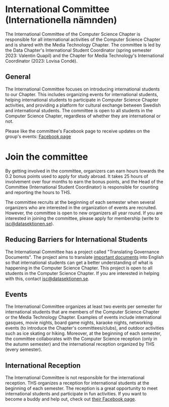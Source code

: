 # International Committee (Internationella nämnden)

The International Committee of the Computer Science Chapter is responsible for all international activities of the Computer Science Chapter and is shared with the Media Technology Chapter. The committee is led by the Data Chapter's International Student Coordinator (spring semester 2023: Valentin Quapil) and the Chapter for Media Technology's International Coordinator (2023: Lovisa Condé).


## General

The International Committee focuses on introducing international students to our Chapter. This includes organizing events for international students, helping international students to participate in Computer Science Chapter activities, and providing a platform for cultural exchange between Swedish and international students. The committee is open to all students in the Computer Science Chapter, regardless of whether they are international or not.

Please like the committee's Facebook page to receive updates on the group's events: [Facebook page](https://www.facebook.com/METAInternationalGroup/?eid=ARDdqkLUe2uRu9PZyhqSOZSHFii_V4D0Pyur3l29_TbwBwnJdzM-PPi6HzHEvk_GjVNlp7DBRUWzpQBj)

# Join the committee

By getting involved in the committee, organizers can earn hours towards the 0.2 bonus points used to apply for study abroad. It takes 25 hours of involvement over four months to earn the bonus points, and the Head of the Committee (International Student Coordinator) is responsible for counting and reporting the hours to THS.

The committee recruits at the beginning of each semester when several organizers who are interested in the organization of events are recruited. However, the committee is open to new organizers all year round. If you are interested in joining the committee, please apply for membership (write to [isc@datasektionen.se](mailto:isc@datasektionen.se)).

## Reducing Barriers for International Students

The International Committee has a project called "Translating Governance Documents". The project aims to translate [important documents](https://styrdokument.datasektionen.se/) into English so that international students can get a better understanding of what is happening in the Computer Science Chapter. This project is open to all students in the Computer Science Chapter. If you are interested in helping with this, contact [isc@datasektionen.se](mailto:isc@datasektionen.se).

## Events

The International Committee organizes at least two events per semester for international students that are members of the Computer Science Chapter or the Media Technology Chapter.
Examples of events include international gasques, movie nights, board game nights, karaoke nights, networking events (to introduce the Chapter's committees/clubs), and outdoor activities such as ice skating or hiking. Moreover, at the beginning of each semester, the committee collaborates with the Computer Science reception (only in the autumn semester) and the international reception organized by THS (every semester).

## International Reception

The International Committee is not responsible for the international reception. THS organizes a reception for international students at the beginning of each semester. The reception is a great opportunity to meet international students and participate in fun activities. If you want to become a buddy and help out, check out [their Facebook page](https://www.facebook.com/thsint).
